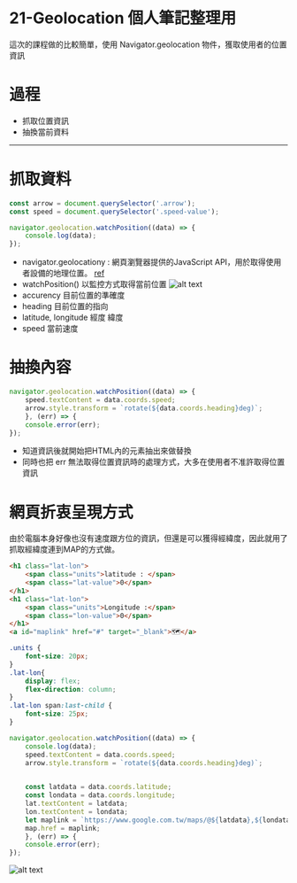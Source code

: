 # 21-Geolocation 個人筆記整理用

這次的課程做的比較簡單，使用 Navigator.geolocation 物件，獲取使用者的位置資訊

# 過程

- 抓取位置資訊
- 抽換當前資料

---

# 抓取資料
```javascript
const arrow = document.querySelector('.arrow');
const speed = document.querySelector('.speed-value');

navigator.geolocation.watchPosition((data) => {
    console.log(data);
});
```
- navigator.geolocationy : 網頁瀏覽器提供的JavaScript API，用於取得使用者設備的地理位置。 [ref](https://developer.mozilla.org/en-US/docs/Web/API/Navigator/geolocation)
- watchPosition() 以監控方式取得當前位置
![alt text](https://i.imgur.com/DoxQ40Y.png)
- accurency 目前位置的準確度
- heading 目前位置的指向
- latitude, longitude 經度 緯度
- speed 當前速度

# 抽換內容
```javascript
navigator.geolocation.watchPosition((data) => {
    speed.textContent = data.coords.speed;
    arrow.style.transform = `rotate(${data.coords.heading}deg)`;
    }, (err) => {
    console.error(err);
});
```
- 知道資訊後就開始把HTML內的元素抽出來做替換
- 同時也把 err 無法取得位置資訊時的處理方式，大多在使用者不准許取得位置資訊

# 網頁折衷呈現方式

由於電腦本身好像也沒有速度跟方位的資訊，但還是可以獲得經緯度，因此就用了抓取經緯度連到MAP的方式做。
```html
<h1 class="lat-lon">
    <span class="units">latitude : </span>
    <span class="lat-value">0</span>
</h1>
<h1 class="lat-lon">
    <span class="units">Longitude :</span>
    <span class="lon-value">0</span>
</h1>
<a id="maplink" href="#" target="_blank">🗺️</a>
```
```css
.units {
    font-size: 20px;
}
.lat-lon{
    display: flex;
    flex-direction: column;
}
.lat-lon span:last-child {
    font-size: 25px;
}
```
```javascript
navigator.geolocation.watchPosition((data) => {
    console.log(data);
    speed.textContent = data.coords.speed;
    arrow.style.transform = `rotate(${data.coords.heading}deg)`;
    

    const latdata = data.coords.latitude;
    const londata = data.coords.longitude;
    lat.textContent = latdata;
    lon.textContent = londata;
    let maplink = `https://www.google.com.tw/maps/@${latdata},${londata},16z?entry=ttu`;
    map.href = maplink;
    }, (err) => {
    console.error(err);
});
```
![alt text](https://i.imgur.com/opr1TZl.png)
